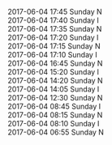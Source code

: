 2017-06-04 17:45 Sunday  N  
2017-06-04 17:40 Sunday  I  
2017-06-04 17:35 Sunday  N  
2017-06-04 17:20 Sunday  I  
2017-06-04 17:15 Sunday  N  
2017-06-04 17:10 Sunday  I  
2017-06-04 16:45 Sunday  N  
2017-06-04 15:20 Sunday  I  
2017-06-04 14:20 Sunday  N  
2017-06-04 14:05 Sunday  I  
2017-06-04 12:30 Sunday  N  
2017-06-04 08:45 Sunday  I  
2017-06-04 08:15 Sunday  N  
2017-06-04 08:10 Sunday  I  
2017-06-04 06:55 Sunday  N  
